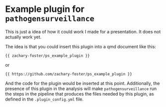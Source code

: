 # Example plugin for `pathogensurveillance`

This is just a idea of how it could work I made for a presentation.
It does not actually work yet.

The idea is that you could insert this plugin into a qmd document like this:

```
{{ zachary-foster/ps_example_plugin }}
```

or 

```
{{ https://github.com/zachary-foster/ps_example_plugin }}
```

And the code for the plugin would be inserted at this point.
Additionally, the presence of this plugin in the analysis will make `pathogensurveillance` run the steps in the pipeline that produces the files needed by this plugin, as defined in the `.plugin_config.yml` file.